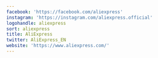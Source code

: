 ```yaml
---
facebook: 'https://facebook.com/aliexpress'
instagram: 'https://instagram.com/aliexpress.official'
logohandle: aliexpress
sort: aliexpress
title: AliExpress
twitter: AliExpress_EN
website: 'https://www.aliexpress.com/'
---
```

